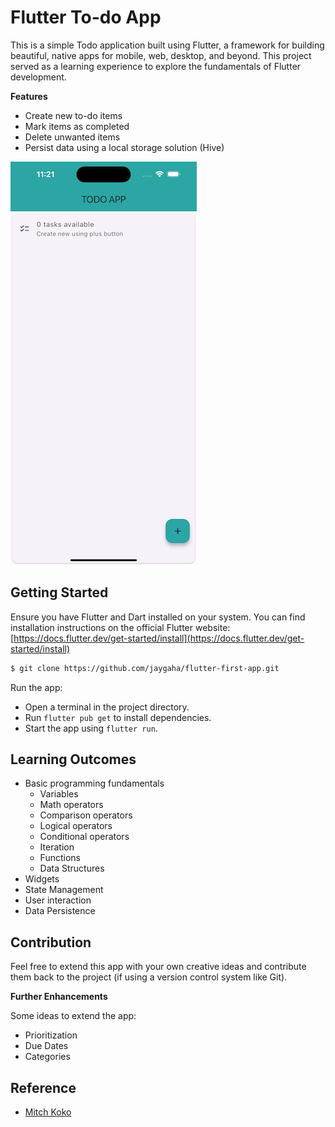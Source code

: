 # Flutter To-do App

This is a simple Todo application built using Flutter, a framework for building beautiful, native apps for mobile, web, desktop, and beyond. This project served as a learning experience to explore the fundamentals of Flutter development.

**Features**

- Create new to-do items
- Mark items as completed
- Delete unwanted items
- Persist data using a local storage solution (Hive)

![ToDo App](todo-ss.png)

## Getting Started

Ensure you have Flutter and Dart installed on your system. You can find installation instructions on the official Flutter website: [https://docs.flutter.dev/get-started/install](https://docs.flutter.dev/get-started/install)

```bash
$ git clone https://github.com/jaygaha/flutter-first-app.git
```

Run the app:

- Open a terminal in the project directory.
- Run `flutter pub get` to install dependencies.
- Start the app using `flutter run`.

## Learning Outcomes

- Basic programming fundamentals
  - Variables
  - Math operators
  - Comparison operators
  - Logical operators
  - Conditional operators
  - Iteration
  - Functions
  - Data Structures
- Widgets
- State Management
- User interaction
- Data Persistence

## Contribution

Feel free to extend this app with your own creative ideas and contribute them back to the project (if using a version control system like Git).

**Further Enhancements**

Some ideas to extend the app:

- Prioritization
- Due Dates
- Categories

## Reference

- [Mitch Koko](https://www.youtube.com/watch?v=HQ_ytw58tC4&t=4228s)
